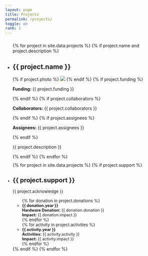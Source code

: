```yaml
---
layout: page
title: Projects
permalink: /projects/
toggle: on
rank: 1
---
```


<div class="lab-wrapper">
    <ul class="lab-list">
    {% for project in site.data.projects %}
    {% if project.name and project.description %}
        <li>
            <h2>{{ project.name }}</h2>
            {% if project.photo %}
                <img class="float-right projects-photo" src="{{ project.photo | prepend: site.images_dir | prepend: site.baseurl }}">
            {% endif %}
            {% if project.funding %}
                <p><b>Funding: </b>{{ project.funding }}</p>
            {% endif %}
            {% if project.collaborators %}
                <p><b>Collaborators: </b>{{ project.collaborators }}</p>
            {% endif %}
            {% if project.assignees %}
                <p><b>Assignees: </b>{{ project.assignees }}</p>
            {% endif %}
            <p>{{ project.description }}</p>
        </li>
    {% endif %}
    {% endfor %}
    </ul>
</div>


<div class="lab-wrapper">
    <ul class="lab-list">
    {% for project in site.data.projects %}
        {% if project.support %}
            <li class="small-text">
                <h2><strong>{{ project.support }}</strong></h2>
                <p>{{ project.acknowledge }}</p>
                <ul>
                {% for donation in project.donations %}
                    <li class="small-text">
                        <h4>{{ donation.year }}</h4>
                        <strong>Hardware Donation:</strong> {{ donation.donation }}<br>
                        <strong>Impact:</strong> {{ donation.impact }}
                    </li>
                {% endfor %}
                </ul> <!-- Close the donations list -->
                <ul>
                {% for activity in project.activities %}
                    <li class="small-text">
                        <h4>{{ activity.year }}</h4> <!-- Use activity.year instead of donation.year -->
                        <strong>Activities:</strong> {{ activity.activity }}<br> <!-- Use activity.description instead of donation.activity -->
                        <strong>Impact:</strong> {{ activity.impact }} <!-- Use activity.impact instead of donation.impact -->
                    </li>
                {% endfor %}
                </ul> <!-- Close the activities list -->
            </li>
        {% endif %}
    {% endfor %}
    </ul>
</div>


<style>
    .small-text {
        font-size: 0.95em; /* Adjust the value to make the text smaller or larger */
    }

    .lab-list {
        padding-top: 10px; /* Ensure units are specified for padding */
        margin: 0; /* Remove margin from the list */
    }

    .lab-list h4 {
        margin-bottom: 0; /* Remove bottom margin to reduce space */
        margin-top: 0; /* Remove top margin to reduce space */
    }

    .lab-list ul {
        padding-left: 30px; /* Adjust indentation for nested lists if needed */
    }
</style>